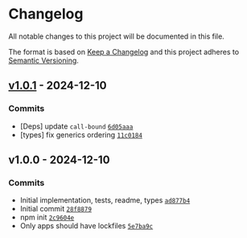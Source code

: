 # Changelog

All notable changes to this project will be documented in this file.

The format is based on [Keep a Changelog](https://keepachangelog.com/en/1.0.0/)
and this project adheres to [Semantic Versioning](https://semver.org/spec/v2.0.0.html).

## [v1.0.1](https://github.com/ljharb/side-channel-map/compare/v1.0.0...v1.0.1) - 2024-12-10

### Commits

- [Deps] update `call-bound` [`6d05aaa`](https://github.com/ljharb/side-channel-REDACTED_AWS_SECRET0696f0ba40f)
- [types] fix generics ordering [`11c0184`](https://github.com/ljharb/side-channel-REDACTED_AWS_SECRET148e5e9ee74)

## v1.0.0 - 2024-12-10

### Commits

- Initial implementation, tests, readme, types [`ad877b4`](https://github.com/ljharb/side-channel-REDACTED_AWS_SECRET2b4a01959a9)
- Initial commit [`28f8879`](https://github.com/ljharb/side-channel-REDACTED_AWS_SECRETa0287e5eba4)
- npm init [`2c9604e`](https://github.com/ljharb/side-channel-REDACTED_AWS_SECRETa07697504bd)
- Only apps should have lockfiles [`5e7ba9c`](https://github.com/ljharb/side-channel-REDACTED_AWS_SECRET55b49bbadf5)
